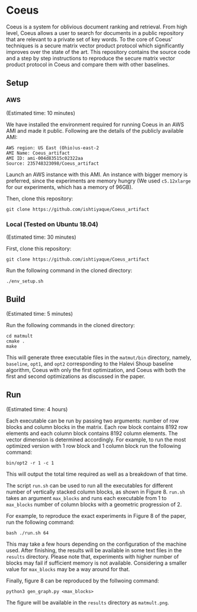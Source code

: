 # Coeus

Coeus is a system for oblivious document ranking and retrieval. From high level, Coeus allows a user to search for documents in a public repository that are relevant to a private set of key words. To the core of Coeus' techniques is a secure matrix vector product protocol which significantly improves over the state of the art. This repository contains the source code and a step by step instructions to reproduce the secure matrix vector product protocol in Coeus and compare them with other baselines.

## Setup

### AWS

(Estimated time: 10 minutes)

We have installed the environment required for running Coeus in an AWS AMI and made it public. Following are the details of the publicly available AMI:


    AWS region: US East (Ohio)us-east-2
    AMI Name: Coeus_artifact
    AMI ID: ami-004d83515c02322aa
    Source: 235748323098/Coeus_artifact

Launch an AWS instance with this AMI. An instance with bigger memory is preferred, since the experiments are memory hungry (We used <code>c5.12xlarge</code> for our experiments, which has a memory of 96GB). 

Then, clone this repository:

    git clone https://github.com/ishtiyaque/Coeus_artifact

### Local (Tested on Ubuntu 18.04)

(Estimated time: 30 minutes)

First, clone this repository:

    git clone https://github.com/ishtiyaque/Coeus_artifact
    
Run the following command in the cloned directory:

    ./env_setup.sh
  
## Build

(Estimated time: 5 minutes)

Run the following commands in the cloned directory:

    cd matmult
    cmake .
    make
    
This will generate three executable files in the <code>matmut/bin</code> directory, namely, <code>baseline</code>, <code>opt1</code>, and <code>opt2</code> corresponding to the Halevi Shoup baseline algorithm, Coeus with only the first optimization, and Coeus with both the first and second optimizations as discussed in the paper.

## Run

(Estimated time: 4 hours)

Each executable can be run by passing two arguments: number of row blocks and column blocks in the matrix. Each row block contains 8192 row elements and each column block contains 8192 column elements. The vector dimension is determined accordingly. For example, to run the most optimized version with 1 row block and 1 column block run the following command:

    bin/opt2 -r 1 -c 1
    
This will output the total time required as well as a breakdown of that time.

The script <code>run.sh</code> can be used to run all the executables for different number of vertically stacked column blocks, as shown in Figure 8. <code>run.sh</code> takes an argument <code>max_blocks</code> and runs each executable from 1 to <code>max_blocks</code> number of column blocks with a geometric progression of 2.

For example, to reproduce the exact experiments in Figure 8 of the paper, run the following command:

    bash ./run.sh 64
 
This may take a few hours depending on the configuration of the machine used. After finishing, the results will be available in some text files in the <code>results</code> directory. Please note that, experiments with higher number of blocks may fail if sufficient memory is not available. Considering a smaller value for <code>max_blocks</code> may be a way around for that.

Finally, figure 8 can be reproduced by the follwoing command:

    python3 gen_graph.py <max_blocks>
    
The figure will be available in the <code>results</code> directory as <code>matmult.png</code>.
